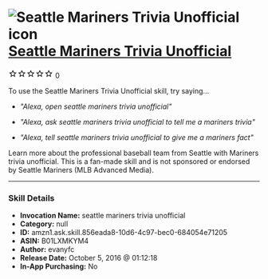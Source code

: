 # &nbsp;<img src="skill_icon" alt="Seattle Mariners Trivia Unofficial icon" width="36"> [Seattle Mariners Trivia Unofficial](http://alexa.amazon.com/#skills/amzn1.ask.skill.856eada8-10d6-4c97-bec0-684054e71205)
![0 stars](../../images/ic_star_border_black_18dp_1x.png)![0 stars](../../images/ic_star_border_black_18dp_1x.png)![0 stars](../../images/ic_star_border_black_18dp_1x.png)![0 stars](../../images/ic_star_border_black_18dp_1x.png)![0 stars](../../images/ic_star_border_black_18dp_1x.png) 0

To use the Seattle Mariners Trivia Unofficial skill, try saying...

* *"Alexa, open seattle mariners trivia unofficial"*

* *"Alexa, ask seattle mariners trivia unofficial to tell me a mariners trivia"*

* *"Alexa, tell seattle mariners trivia unofficial to give me a mariners fact"*

Learn more about the professional baseball team from Seattle with Mariners trivia unofficial. This is a fan-made skill and is not sponsored or endorsed by Seattle Mariners (MLB Advanced Media).

***

### Skill Details

* **Invocation Name:** seattle mariners trivia unofficial
* **Category:** null
* **ID:** amzn1.ask.skill.856eada8-10d6-4c97-bec0-684054e71205
* **ASIN:** B01LXMKYM4
* **Author:** evanyfc
* **Release Date:** October 5, 2016 @ 01:12:18
* **In-App Purchasing:** No
